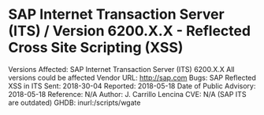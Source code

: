 # SAP Internet Transaction Server (ITS) / Version 6200.X.X  - Reflected Cross Site Scripting (XSS)
Versions Affected: SAP Internet Transaction Server (ITS) 6200.X.X All versions could be affected
Vendor URL: http://sap.com
Bugs: SAP Reflected XSS in ITS
Sent:  2018-30-04
Reported:  2018-05-18
Date of Public Advisory: 2018-05-18
Reference: N/A
Author: J. Carrillo Lencina
CVE: N/A (SAP ITS are outdated)
GHDB: inurl:/scripts/wgate
